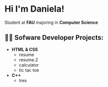 # Hi I'm Daniela! 
Student at **FAU** majoring in **Computer Science**
## 👩‍💻 Sofware Developer Projects:
- **HTML & CSS** 
  - resume
  - resume.2
  - calculator
  - tic tac toe
- **C++**
  - tres
